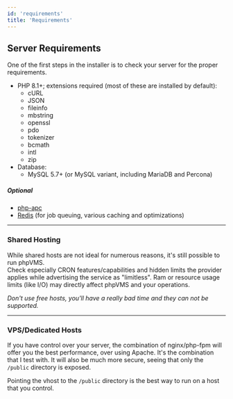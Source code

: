 ```yaml
---
id: 'requirements'
title: 'Requirements'
---
```


## Server Requirements

One of the first steps in the installer is to check your server for the proper requirements.

- PHP 8.1+; extensions required (most of these are installed by default):
  - cURL
  - JSON
  - fileinfo
  - mbstring
  - openssl
  - pdo
  - tokenizer
  - bcmath
  - intl
  - zip
- Database:
  - MySQL 5.7+ (or MySQL variant, including MariaDB and Percona)

##### Optional

- [php-apc](http://php.net/manual/en/book.apc.php)
- [Redis](https://redis.io) (for job queuing, various caching and optimizations)

---

### Shared Hosting

While shared hosts are not ideal for numerous reasons, it's still possible to run phpVMS.  
Check especially CRON features/capabilities and hidden limits the provider applies while advertising the service as "limitless". Ram or resource usage limits (like I/O) may directly affect phpVMS and your operations.  

*Don't use free hosts, you'll have a really bad time and they can not be supported.*

---

### VPS/Dedicated Hosts

If you have control over your server, the combination of nginx/php-fpm will offer you the best performance, over using Apache. It's the combination that I test with.
It will also be much more secure, seeing that only the `/public` directory is exposed.

Pointing the vhost to the `/public` directory is the best way to run on a host that you control.
